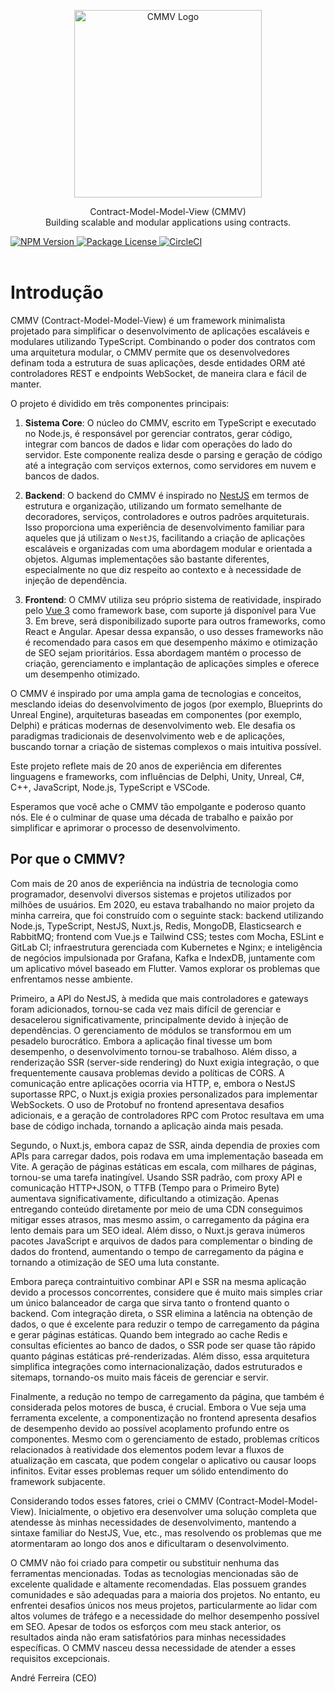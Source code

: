 <p align="center">
  <img src="assets/logo_CMMV2_icon.png" width="300" alt="CMMV Logo" />
</p>
<p align="center">Contract-Model-Model-View (CMMV) <br/> Building scalable and modular applications using contracts.</p>
<div class="flex flex-container">
    <a href="https://www.npmjs.com/package/@cmmv/core">
        <img src="https://img.shields.io/npm/v/@cmmv/core.svg" alt="NPM Version" />
    </a>
    <a href="https://github.com/cmmvio/cmmv/blob/main/LICENSE">
        <img src="https://img.shields.io/npm/l/@cmmv/core.svg" alt="Package License" />
    </a>
    <a href="https://dl.circleci.com/status-badge/redirect/circleci/QyJWAYrZ9JTfN1eubSDo5u/7gdwcdqbMYfbYYX4hhoNhc/tree/main" target="_blank">
        <img src="https://dl.circleci.com/status-badge/img/circleci/QyJWAYrZ9JTfN1eubSDo5u/7gdwcdqbMYfbYYX4hhoNhc/tree/main.svg" alt="CircleCI" />
    </a>
</div>

<br/>

# Introdução

CMMV (Contract-Model-Model-View) é um framework minimalista projetado para simplificar o desenvolvimento de aplicações escaláveis e modulares utilizando TypeScript. Combinando o poder dos contratos com uma arquitetura modular, o CMMV permite que os desenvolvedores definam toda a estrutura de suas aplicações, desde entidades ORM até controladores REST e endpoints WebSocket, de maneira clara e fácil de manter.

O projeto é dividido em três componentes principais:

1. **Sistema Core**: O núcleo do CMMV, escrito em TypeScript e executado no Node.js, é responsável por gerenciar contratos, gerar código, integrar com bancos de dados e lidar com operações do lado do servidor. Este componente realiza desde o parsing e geração de código até a integração com serviços externos, como servidores em nuvem e bancos de dados.

2. **Backend**: O backend do CMMV é inspirado no [NestJS](https://nestjs.com/) em termos de estrutura e organização, utilizando um formato semelhante de decoradores, serviços, controladores e outros padrões arquiteturais. Isso proporciona uma experiência de desenvolvimento familiar para aqueles que já utilizam o ``NestJS``, facilitando a criação de aplicações escaláveis e organizadas com uma abordagem modular e orientada a objetos. Algumas implementações são bastante diferentes, especialmente no que diz respeito ao contexto e à necessidade de injeção de dependência.

3. **Frontend**: O CMMV utiliza seu próprio sistema de reatividade, inspirado pelo [Vue 3](https://vuejs.org/) como framework base, com suporte já disponível para Vue 3. Em breve, será disponibilizado suporte para outros frameworks, como React e Angular. Apesar dessa expansão, o uso desses frameworks não é recomendado para casos em que desempenho máximo e otimização de SEO sejam prioritários. Essa abordagem mantém o processo de criação, gerenciamento e implantação de aplicações simples e oferece um desempenho otimizado.

O CMMV é inspirado por uma ampla gama de tecnologias e conceitos, mesclando ideias do desenvolvimento de jogos (por exemplo, Blueprints do Unreal Engine), arquiteturas baseadas em componentes (por exemplo, Delphi) e práticas modernas de desenvolvimento web. Ele desafia os paradigmas tradicionais de desenvolvimento web e de aplicações, buscando tornar a criação de sistemas complexos o mais intuitiva possível.

Este projeto reflete mais de 20 anos de experiência em diferentes linguagens e frameworks, com influências de Delphi, Unity, Unreal, C#, C++, JavaScript, Node.js, TypeScript e VSCode.

Esperamos que você ache o CMMV tão empolgante e poderoso quanto nós. Ele é o culminar de quase uma década de trabalho e paixão por simplificar e aprimorar o processo de desenvolvimento.

## Por que o CMMV?

Com mais de 20 anos de experiência na indústria de tecnologia como programador, desenvolvi diversos sistemas e projetos utilizados por milhões de usuários. Em 2020, eu estava trabalhando no maior projeto da minha carreira, que foi construído com o seguinte stack: backend utilizando Node.js, TypeScript, NestJS, Nuxt.js, Redis, MongoDB, Elasticsearch e RabbitMQ; frontend com Vue.js e Tailwind CSS; testes com Mocha, ESLint e GitLab CI; infraestrutura gerenciada com Kubernetes e Nginx; e inteligência de negócios impulsionada por Grafana, Kafka e IndexDB, juntamente com um aplicativo móvel baseado em Flutter. Vamos explorar os problemas que enfrentamos nesse ambiente.

Primeiro, a API do NestJS, à medida que mais controladores e gateways foram adicionados, tornou-se cada vez mais difícil de gerenciar e desacelerou significativamente, principalmente devido à injeção de dependências. O gerenciamento de módulos se transformou em um pesadelo burocrático. Embora a aplicação final tivesse um bom desempenho, o desenvolvimento tornou-se trabalhoso. Além disso, a renderização SSR (server-side rendering) do Nuxt exigia integração, o que frequentemente causava problemas devido a políticas de CORS. A comunicação entre aplicações ocorria via HTTP, e, embora o NestJS suportasse RPC, o Nuxt.js exigia proxies personalizados para implementar WebSockets. O uso de Protobuf no frontend apresentava desafios adicionais, e a geração de controladores RPC com Protoc resultava em uma base de código inchada, tornando a aplicação ainda mais pesada.

Segundo, o Nuxt.js, embora capaz de SSR, ainda dependia de proxies com APIs para carregar dados, pois rodava em uma implementação baseada em Vite. A geração de páginas estáticas em escala, com milhares de páginas, tornou-se uma tarefa inatingível. Usando SSR padrão, com proxy API e comunicação HTTP+JSON, o TTFB (Tempo para o Primeiro Byte) aumentava significativamente, dificultando a otimização. Apenas entregando conteúdo diretamente por meio de uma CDN conseguimos mitigar esses atrasos, mas mesmo assim, o carregamento da página era lento demais para um SEO ideal. Além disso, o Nuxt.js gerava inúmeros pacotes JavaScript e arquivos de dados para complementar o binding de dados do frontend, aumentando o tempo de carregamento da página e tornando a otimização de SEO uma luta constante.

Embora pareça contraintuitivo combinar API e SSR na mesma aplicação devido a processos concorrentes, considere que é muito mais simples criar um único balanceador de carga que sirva tanto o frontend quanto o backend. Com integração direta, o SSR elimina a latência na obtenção de dados, o que é excelente para reduzir o tempo de carregamento da página e gerar páginas estáticas. Quando bem integrado ao cache Redis e consultas eficientes ao banco de dados, o SSR pode ser quase tão rápido quanto páginas estáticas pré-renderizadas. Além disso, essa arquitetura simplifica integrações como internacionalização, dados estruturados e sitemaps, tornando-os muito mais fáceis de gerenciar e servir.

Finalmente, a redução no tempo de carregamento da página, que também é considerada pelos motores de busca, é crucial. Embora o Vue seja uma ferramenta excelente, a componentização no frontend apresenta desafios de desempenho devido ao possível acoplamento profundo entre os componentes. Mesmo com o gerenciamento de estado, problemas críticos relacionados à reatividade dos elementos podem levar a fluxos de atualização em cascata, que podem congelar o aplicativo ou causar loops infinitos. Evitar esses problemas requer um sólido entendimento do framework subjacente.

Considerando todos esses fatores, criei o CMMV (Contract-Model-Model-View). Inicialmente, o objetivo era desenvolver uma solução completa que atendesse às minhas necessidades de desenvolvimento, mantendo a sintaxe familiar do NestJS, Vue, etc., mas resolvendo os problemas que me atormentaram ao longo dos anos e dificultaram o desenvolvimento.

O CMMV não foi criado para competir ou substituir nenhuma das ferramentas mencionadas. Todas as tecnologias mencionadas são de excelente qualidade e altamente recomendadas. Elas possuem grandes comunidades e são adequadas para a maioria dos projetos. No entanto, eu enfrentei desafios únicos nos meus projetos, particularmente ao lidar com altos volumes de tráfego e a necessidade do melhor desempenho possível em SEO. Apesar de todos os esforços com meu stack anterior, os resultados ainda não eram satisfatórios para minhas necessidades específicas. O CMMV nasceu dessa necessidade de atender a esses requisitos excepcionais.

André Ferreira (CEO)
